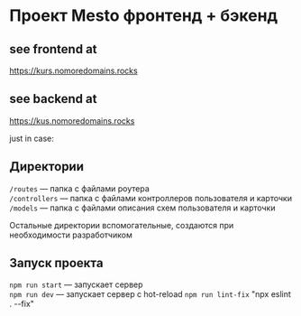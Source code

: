 # Проект Mesto фронтенд + бэкенд


## see frontend at

https://kurs.nomoredomains.rocks

## see backend at
https://kus.nomoredomains.rocks



just in case:

## Директории

`/routes` — папка с файлами роутера  
`/controllers` — папка с файлами контроллеров пользователя и карточки   
`/models` — папка с файлами описания схем пользователя и карточки  
  
Остальные директории вспомогательные, создаются при необходимости разработчиком

## Запуск проекта

`npm run start` — запускает сервер   
`npm run dev` — запускает сервер с hot-reload
`npm run lint-fix` "npx eslint . --fix"
